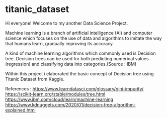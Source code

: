 # titanic_dataset
Hi everyone! Welcome to my another Data Science Project. 

Machine learning is a branch of artificial intelligence (AI) and computer science which focuses on the use of data and algorithms to imitate the way that humans learn, gradually improving its accuracy.

A kind of machine learning algorithms which commonly used is Decision tree. Decision trees can be used for both predicting numerical values (regression) and classifying data into categories.(Source : IBM)

Within this project i elaborated the basic concept of Decision tree using Titanic Dataset from Kaggle.

References :
https://www.learndatasci.com/glossary/gini-impurity/
https://scikit-learn.org/stable/modules/tree.html
https://www.ibm.com/cloud/learn/machine-learning
https://www.kdnuggets.com/2020/01/decision-tree-algorithm-explained.html
